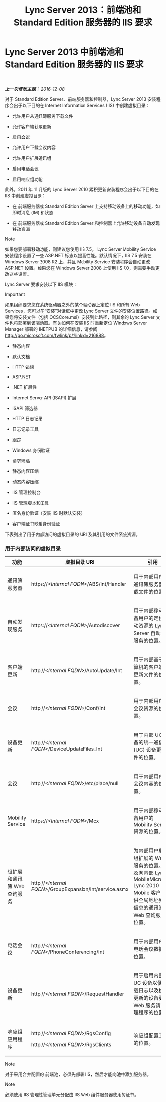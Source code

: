 ﻿---
title: Lync Server 2013：前端池和 Standard Edition 服务器的 IIS 要求
TOCTitle: 前端池和 Standard Edition 服务器的 IIS 要求
ms:assetid: e8a6c7ac-b6d5-4c7e-abe9-d8ea5eedbc62
ms:mtpsurl: https://technet.microsoft.com/zh-cn/library/Gg399038(v=OCS.15)
ms:contentKeyID: 49314603
ms.date: 12/10/2016
mtps_version: v=OCS.15
ms.translationtype: HT
---

# Lync Server 2013 中前端池和 Standard Edition 服务器的 IIS 要求

 

_**上一次修改主题：** 2016-12-08_

对于 Standard Edition Server、前端服务器和控制器，Lync Server 2013 安装程序会出于以下目的在 Internet Information Services (IIS) 中创建虚拟目录：

  - 允许用户从通讯簿服务下载文件

  - 允许客户端获取更新

  - 启用会议

  - 允许用户下载会议内容

  - 允许用户扩展通讯组

  - 启用电话会议

  - 启用响应组功能

此外，2011 年 11 月版的 Lync Server 2010 累积更新安装程序会出于以下目的在 IIS 中创建虚拟目录：

  - 在 前端服务器或 Standard Edition Server 上支持移动设备上的移动功能，如即时消息 (IM) 和状态

  - 在 前端服务器或 Standard Edition Server 和控制器上允许移动设备自动发现移动资源

> [!NOTE]  
> 如果您要部署移动功能，则建议您使用 IIS 7.5。 Lync Server Mobility Service 安装程序设置了一些 ASP.NET 标志以提高性能。默认情况下，IIS 7.5 安装在 Windows Server 2008 R2 上，并且 Mobility Service 安装程序会自动更改 ASP.NET 设置。如果您在 Windows Server 2008 上使用 IIS 7.0，则需要手动更改这些设置。



Lync Server 要求安装以下 IIS 模块：

> [!IMPORTANT]
> 如果组织要求您在系统驱动器之外的某个驱动器上定位 IIS 和所有 Web Services，您可以在“安装”对话框中更改 Lync Server 文件的安装位置路径。如果您将安装文件（包括 OCSCore.msi）安装到此路径，则其余的 Lync Server 文件也将部署到该驱动器。有关如何在安装 IIS 时重新定位 Windows Server Manager 部署的 INETPUB 的详细信息，请参阅 <a href="http://go.microsoft.com/fwlink/p/?linkid=216888">http://go.microsoft.com/fwlink/p/?linkId=216888</a>。


  - 静态内容

  - 默认文档

  - HTTP 错误

  - ASP.NET

  - .NET 扩展性

  - Internet Server API (ISAPI) 扩展

  - ISAPI 筛选器

  - HTTP 日志记录

  - 日志记录工具

  - 跟踪

  - Windows 身份验证

  - 请求筛选

  - 静态内容压缩

  - 动态内容压缩

  - IIS 管理控制台

  - IIS 管理脚本和工具

  - 匿名身份验证（安装 IIS 时默认安装）

  - 客户端证书映射身份验证

下表列出了用于内部访问的虚拟目录的 URI 及其引用的文件系统资源。

### 用于内部访问的虚拟目录

<table>
<colgroup>
<col style="width: 33%" />
<col style="width: 33%" />
<col style="width: 33%" />
</colgroup>
<thead>
<tr class="header">
<th>功能</th>
<th>虚拟目录 URI</th>
<th>引用</th>
</tr>
</thead>
<tbody>
<tr class="odd">
<td><p>通讯簿服务器</p></td>
<td><p>https://<em>&lt;Internal FQDN&gt;</em>/ABS/int/Handler</p></td>
<td><p>用于内部用户的通讯簿服务器下载文件的位置。</p></td>
</tr>
<tr class="even">
<td><p>自动发现服务</p></td>
<td><p>https://<em>&lt;Internal FQDN&gt;</em>/Autodiscover</p></td>
<td><p>用于内部移动设备用户的定位移动资源的 Lync Server 自动发现服务的位置。</p></td>
</tr>
<tr class="odd">
<td><p>客户端更新</p></td>
<td><p>http://<em>&lt;Internal FQDN&gt;</em>/AutoUpdate/Int</p></td>
<td><p>用于内部基于计算机的客户端的更新文件的位置。</p></td>
</tr>
<tr class="even">
<td><p>会议</p></td>
<td><p>http://<em>&lt;Internal FQDN&gt;</em>/Conf/Int</p></td>
<td><p>用于内部用户的会议资源的位置。</p></td>
</tr>
<tr class="odd">
<td><p>设备更新</p></td>
<td><p>http://<em>&lt;Internal FQDN&gt;</em>/DeviceUpdateFiles_Int</p></td>
<td><p>用于内部 UC 设备的统一通信 (UC) 设备更新文件的位置。</p></td>
</tr>
<tr class="even">
<td><p>会议</p></td>
<td><p>http://<em>&lt;Internal FQDN&gt;</em>/etc/place/null</p></td>
<td><p>用于内部用户的会议内容的位置。</p></td>
</tr>
<tr class="odd">
<td><p>Mobility Service</p></td>
<td><p>https://<em>&lt;Internal FQDN&gt;</em>/Mcx</p></td>
<td><p>用于内部移动设备用户的 Mobility Service 资源的位置。</p></td>
</tr>
<tr class="even">
<td><p>组扩展和通讯簿 Web 查询服务</p></td>
<td><p>http://<em>&lt;Internal FQDN&gt;</em>/GroupExpansion/int/service.asmx</p></td>
<td><p>为内部用户启用组扩展的 Web 服务的位置。以及向内部 Lync MobileMicrosoft Lync 2010 Mobile 客户端提供全局地址列表信息的通讯簿 Web 查询服务的位置。</p></td>
</tr>
<tr class="odd">
<td><p>电话会议</p></td>
<td><p>http://<em>&lt;Internal FQDN&gt;</em>/PhoneConferencing/Int</p></td>
<td><p>用于内部用户的电话会议数据的位置。</p></td>
</tr>
<tr class="even">
<td><p>设备更新</p></td>
<td><p>http://<em>&lt;Internal FQDN&gt;</em>/RequestHandler</p></td>
<td><p>用于启用内部 UC 设备以便上载日志以及检查更新的设备更新 Web 服务请求处理程序的位置。</p></td>
</tr>
<tr class="odd">
<td><p>响应组应用程序</p></td>
<td><p>http://<em>&lt;Internal FQDN&gt;</em>/RgsConfig</p>
<p>http://<em>&lt;Internal FQDN&gt;</em>/RgsClients</p></td>
<td><p>响应组配置工具的位置。</p></td>
</tr>
</tbody>
</table>


> [!NOTE]  
> 对于采用合并配置的 前端池，必须先部署 IIS，然后才能向池中添加服务器。



> [!NOTE]  
> 必须使用 IIS 管理性管理单元分配由 IIS Web 组件服务器使用的证书。

